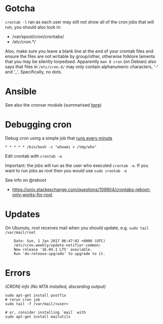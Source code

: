 Gotcha
======
`crontab -l` ran as each user may still not show all of the cron jobs that will run, you should also look in:
- /var/spool/cron/crontabs/
- /etc/cron.*/

Also, make sure you leave a blank line at the end of your crontab files and ensure the files are not writable by group/other, otherwise folklore laments that you may be silently torpedoed. Apparently `man 8 cron` (on Debian) also says that files in `/etc/cron.d/` may only contain alphanumeric characters, '-' and '_'. Specifically, no dots.

Ansible
=======

See also the cronvar module (summarised [here](https://infinitypp.com/ansible/how-to-manage-cron-commands-jobs-in-ansible/))

Debugging cron
==============

Debug cron using a simple job that [runs every minute](https://askubuntu.com/a/23438/)

    * * * * * /bin/bash -c "whoami > /tmp/who"

Edit crontab with `crontab -e`

Important: the jobs will run as the user who executed `crontab -e`. If you want to run jobs as root then you would use `sudo crontab -e`

See info on @reboot
  - https://unix.stackexchange.com/questions/109804/crontabs-reboot-only-works-for-root

Updates
=======
On Ubunutu, root receives mail when you should update, e.g. `sudo tail /var/mail/root`

```
    Date: Sun, 1 Jan 2017 06:47:02 +0000 (UTC)
    /etc/cron.weekly/update-notifier-common:
    New release '16.04.1 LTS' available.
    Run 'do-release-upgrade' to upgrade to it.
```

Errors
======

*(CRON) info (No MTA installed, discarding output)*

```
sudo apt-get install postfix
# rerun cron job
sudo tail -f /var/mail/<user>

# or, consider installing `mail` with
sudo apt-get install mailutils

```
